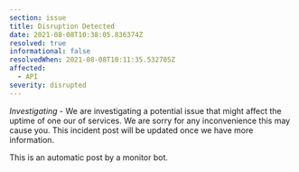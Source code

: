 ```yaml
---
section: issue
title: Disruption Detected
date: 2021-08-08T10:38:05.836374Z
resolved: true
informational: false
resolvedWhen: 2021-08-08T10:11:35.532705Z
affected:
  - API
severity: disrupted
---
```

*Investigating* - We are investigating a potential issue that might affect the uptime of one our of services. We are sorry for any inconvenience this may cause you. This incident post will be updated once we have more information.

This is an automatic post by a monitor bot.
        